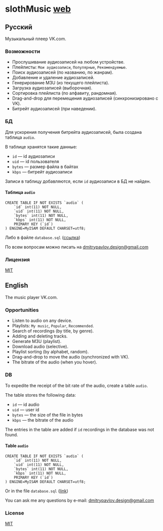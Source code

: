 # slothMusic [web](http://music.pavlovdmitry.com/)

## Русский
Музыкальный плеер VK.com. 

### Возможности
* Прослушивание аудиозаписей на любом устройстве.
* Плейлисты: `Мои аудиозаписи`, `Популярные`, `Рекомендуемые`.
* Поиск аудиозаписей (по названию, по жанрам).
* Добавление и удаление аудиозаписей.
* Генерирование M3U (из текущего плейлиста).
* Загрузка аудиозаписей (выборочная).
* Сортировка плейлиста (по алфавиту, рандомная).
* Drag-and-drop для перемещения аудиозаписей (синхронизировано с VK).
* Битрейт аудиозаписей (при наведении).

### БД
Для ускорения получения битрейта аудиозаписей, была создана таблица `audio`.

В таблице хранятся такие данные:
* `id` — id аудиозаписи
* `uid` — id пользователя
* `bytes` — размер файла в байтах
* `kbps` — битрейт аудиозаписи

Записи в таблицу добавляются, если `id` аудиозаписи в БД не найден.

#### Таблица `audio`

	CREATE TABLE IF NOT EXISTS `audio` (
		`id` int(11) NOT NULL,
		`uid` int(11) NOT NULL,
		`bytes` int(11) NOT NULL,
		`kbps` int(11) NOT NULL,
		PRIMARY KEY (`id`)
	) ENGINE=MyISAM DEFAULT CHARSET=utf8;

Либо в файле `database.sql` ([ссылка](https://raw.githubusercontent.com/ifamed/slothMusic/master/database.sql))

По всем вопросам можно писать на dmitrypavlov.design@gmail.com

### Лицензия
[MIT](https://raw.githubusercontent.com/ifamed/slothMusic/master/LICENSE)

## English
The music player VK.com.

### Opportunities
* Listen to audio on any device.
* Playlists: `My music`, `Popular`, `Recommended`.
* Search of recordings (by title, by genre).
* Adding and deleting tracks.
* Generate M3U (playlist).
* Download audio (selective).
* Playlist sorting (by alphabet, random).
* Drag-and-drop to move the audio (synchronized with VK).
* The bitrate of the audio (when you hover).

### DB
To expedite the receipt of the bit rate of the audio, create a table `audio`.

The table stores the following data:
* `id` — id audio
* `uid` — user id
* `bytes` — the size of the file in bytes
* `kbps` — the bitrate of the audio

The entries in the table are added if `id` recordings in the database was not found.

#### Table `audio`

	CREATE TABLE IF NOT EXISTS `audio` (
		`id` int(11) NOT NULL,
		`uid` int(11) NOT NULL,
		`bytes` int(11) NOT NULL,
		`kbps` int(11) NOT NULL,
		PRIMARY KEY (`id`)
	) ENGINE=MyISAM DEFAULT CHARSET=utf8;

Or in the file `database.sql` ([link](https://raw.githubusercontent.com/ifamed/slothMusic/master/database.sql))

You can ask me any questions by e-mail: dmitrypavlov.design@gmail.com

### License
[MIT](https://raw.githubusercontent.com/ifamed/slothMusic/master/LICENSE)